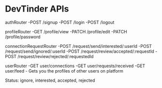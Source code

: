 # DevTinder APIs

authRouter
-POST /signup
-POST /login
-POST /logout

profileRouter
-GET /profile/view
-PATCH /profile/edit
-PATCH /profile/password

connectionRequestRouter
-POST /request/send/interested/:userId
-POST /request/send/ignored/:userId
-POST /request/review/accepted/:requestId
-POST /request/review/rejected/:requestedId

userRouter
-GET user/connections
-GET user/requests/received
-GET user/feed - Gets you the profiles of other users on platform

Status: ignore, interested, accepted, rejected
